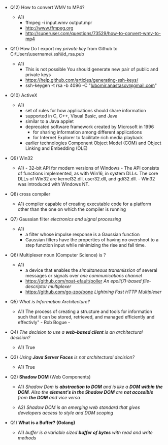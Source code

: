 - Q12) How to convert WMV to MP4?
  - A1)
    - ffmpeg -i input.wmv output.mpr
    - http://www.ffmpeg.org
    - http://superuser.com/questions/73529/how-to-convert-wmv-to-mp4

- Q11) How Do I export my *private key* from Github to C:\Users\username\\.ssh\id_rsa.pub
  - A1)
    - This is not possible You should generate new pair of public and private keys
    - https://help.github.com/articles/generating-ssh-keys/
    - ssh-keygen -t rsa -b 4096 -C "lubomir.anastasov@gmail.com"

- Q10) ActiveX
   - A1) 
     - set of rules for how applications should share information
     - supported in C, C++, Visual Basic, and Java
     - similar to a Java applet
     - deprecated software framework created by Microsoft in 1996 
        - for sharing information among different applications
        - for Internet Explorer to facilitate rich media playback
     - earlier technologies Component Object Model (COM) and Object Linking and Embedding (OLE)
      
- Q9) Win32
   - A1) 
         - 32-bit API for modern versions of Windows
         - The API consists of functions implemented, as with Win16, in system DLLs. The core DLLs of Win32 are kernel32.dll, user32.dll, and gdi32.dll.
         - Win32 was introduced with Windows NT.
         
- Q8) cross compiler
   - A1) compiler capable of creating executable code for a platform other than the one on which the compiler is running
   
- Q7) Gaussian filter *electronics and signal processing*
  - A1) 
    - a filter whose impulse response is a Gaussian function 
    - Gaussian filters have the properties of having no overshoot to a step function input while minimizing the rise and fall time. 
     
- Q6) Multiplexer noun (Computer Science) is ?
  - A1) 
     - a device that enables the *simultaneous transmission*  of several messages or signals over *one communications channel*
     - https://github.com/npat-efault/poller *An epoll(7)-based file-descriptor multiplexer*
     - https://github.com/go-zoo/bone *Lightning Fast HTTP Multiplexer*

- Q5) *What is Information Architecture?*
  - A1) The process of creating a structure and tools for information such that it can be stored, retrieved, and managed efficiently and effectivly" - Rob Bogue  -

- Q4) *The decision to use a __web-based client__ is an architectural decision?*
  - A1) True

- Q3) *Using __Java Server Faces__ is not architectural decision?*
  - A1) True

- Q2) **Shadow DOM** (Web Components)
  - A1) *Shadow Dom is __abstraction to DOM__ and is like a __DOM within the DOM__. Also the __element's in the Shadow DOM__ are __not accesible__ from __the DOM__ and vice versa*

  - A2) *Shadow DOM is an emerging web standard that gives developers access to style and DOM scoping*

- Q1) **What is a Buffer? (Golang)**
  - A1) *buffer is a variable sized __buffer of bytes__ with read and write methods*







